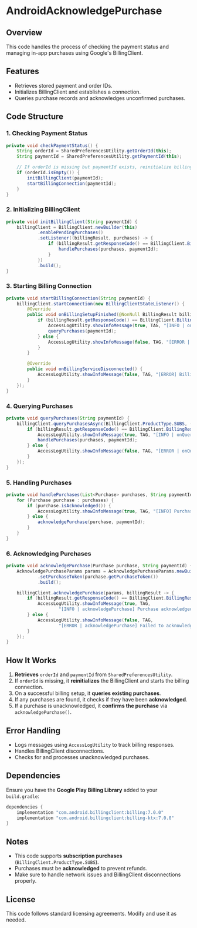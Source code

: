 # AndroidAcknowledgePurchase

## Overview
This code handles the process of checking the payment status and managing in-app purchases using Google's BillingClient.

## Features
- Retrieves stored payment and order IDs.
- Initializes BillingClient and establishes a connection.
- Queries purchase records and acknowledges unconfirmed purchases.

## Code Structure
### 1. **Checking Payment Status**
```java
private void checkPaymentStatus() {
    String orderId = SharedPreferencesUtility.getOrderId(this);
    String paymentId = SharedPreferencesUtility.getPaymentId(this);

    // If orderId is missing but paymentId exists, reinitialize billing client
    if (orderId.isEmpty()) {
        initBillingClient(paymentId);
        startBillingConnection(paymentId);
    }
}
```

### 2. **Initializing BillingClient**
```java
private void initBillingClient(String paymentId) {
    billingClient = BillingClient.newBuilder(this)
            .enablePendingPurchases()
            .setListener((billingResult, purchases) -> {
                if (billingResult.getResponseCode() == BillingClient.BillingResponseCode.OK && purchases != null) {
                    handlePurchases(purchases, paymentId);
                }
            })
            .build();
}
```

### 3. **Starting Billing Connection**
```java
private void startBillingConnection(String paymentId) {
    billingClient.startConnection(new BillingClientStateListener() {
        @Override
        public void onBillingSetupFinished(@NonNull BillingResult billingResult) {
            if (billingResult.getResponseCode() == BillingClient.BillingResponseCode.OK) {
                AccessLogUtility.showInfoMessage(true, TAG, "[INFO | onBillingSetupFinished] Billing setup finished successfully", null);
                queryPurchases(paymentId);
            } else {
                AccessLogUtility.showInfoMessage(false, TAG, "[ERROR | onBillingSetupFinished] Billing setup failed, response code: " + billingResult.getResponseCode(), null);
            }
        }

        @Override
        public void onBillingServiceDisconnected() {
            AccessLogUtility.showInfoMessage(false, TAG, "[ERROR] Billing service disconnected", null);
        }
    });
}
```

### 4. **Querying Purchases**
```java
private void queryPurchases(String paymentId) {
    billingClient.queryPurchasesAsync(BillingClient.ProductType.SUBS, (billingResult, purchases) -> {
        if (billingResult.getResponseCode() == BillingClient.BillingResponseCode.OK) {
            AccessLogUtility.showInfoMessage(true, TAG, "[INFO | onQueryPurchasesResponse] Found " + purchases.size() + " purchases.", null);
            handlePurchases(purchases, paymentId);
        } else {
            AccessLogUtility.showInfoMessage(false, TAG, "[ERROR | onQueryPurchasesResponse] Failed to query purchases, response code: " + billingResult.getResponseCode(), null);
        }
    });
}
```

### 5. **Handling Purchases**
```java
private void handlePurchases(List<Purchase> purchases, String paymentId) {
    for (Purchase purchase : purchases) {
        if (purchase.isAcknowledged()) {
            AccessLogUtility.showInfoMessage(true, TAG, "[INFO] Purchase already acknowledged, Order ID: " + purchase.getOrderId(), null);
        } else {
            acknowledgePurchase(purchase, paymentId);
        }
    }
}
```

### 6. **Acknowledging Purchases**
```java
private void acknowledgePurchase(Purchase purchase, String paymentId) {
    AcknowledgePurchaseParams params = AcknowledgePurchaseParams.newBuilder()
            .setPurchaseToken(purchase.getPurchaseToken())
            .build();

    billingClient.acknowledgePurchase(params, billingResult -> {
        if (billingResult.getResponseCode() == BillingClient.BillingResponseCode.OK) {
            AccessLogUtility.showInfoMessage(true, TAG,
                    "[INFO | acknowledgePurchase] Purchase acknowledged successfully, Order ID: " + purchase.getOrderId(), null);
        } else {
            AccessLogUtility.showInfoMessage(false, TAG,
                    "[ERROR | acknowledgePurchase] Failed to acknowledge purchase, Order ID: " + purchase.getOrderId(), null);
        }
    });
}
```

## How It Works
1. **Retrieves** `orderId` and `paymentId` from `SharedPreferencesUtility`.
2. If `orderId` is missing, it **reinitializes** the BillingClient and starts the billing connection.
3. On a successful billing setup, it **queries existing purchases**.
4. If any purchases are found, it checks if they have been **acknowledged**.
5. If a purchase is unacknowledged, it **confirms the purchase** via `acknowledgePurchase()`.

## Error Handling
- Logs messages using `AccessLogUtility` to track billing responses.
- Handles BillingClient disconnections.
- Checks for and processes unacknowledged purchases.

## Dependencies
Ensure you have the **Google Play Billing Library** added to your `build.gradle`:
```gradle
dependencies {
    implementation "com.android.billingclient:billing:7.0.0"
    implementation "com.android.billingclient:billing-ktx:7.0.0"
}
```

## Notes
- This code supports **subscription purchases** (`BillingClient.ProductType.SUBS`).
- Purchases must be **acknowledged** to prevent refunds.
- Make sure to handle network issues and BillingClient disconnections properly.

## License
This code follows standard licensing agreements. Modify and use it as needed.

